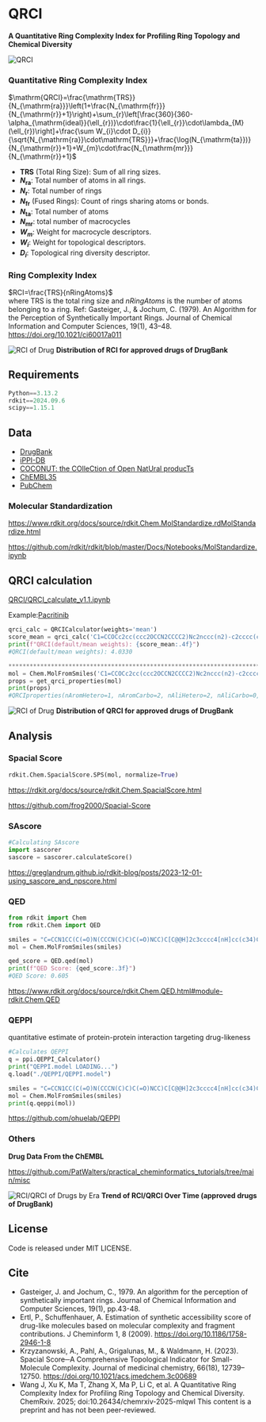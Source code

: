 # QRCI

**A Quantitative Ring Complexity Index for Profiling Ring Topology and Chemical Diversity** 

![QRCI](https://github.com/AspirinCode/qrci/blob/main/figures/qrci_cover.png)

### Quantitative Ring Complexity Index

$\mathrm{QRCI}=\frac{\mathrm{TRS}}{N_{\mathrm{ra}}}\left(1+\frac{N_{\mathrm{fr}}}{N_{\mathrm{r}}+1}\right)+\sum_{r}\left[\frac{360}{360-\alpha_{\mathrm{ideal}}(\ell_{r})}\cdot\frac{1}{\ell_{r}}\cdot\lambda_{M}(\ell_{r})\right]+\frac{\sum W_{i}\cdot D_{i}}{\sqrt{N_{\mathrm{ra}}\cdot\mathrm{TRS}}}+\frac{\log(N_{\mathrm{ta}})}{N_{\mathrm{r}}+1}+W_{m}\cdot\frac{N_{\mathrm{mr}}}{N_{\mathrm{r}}+1}$  

* **TRS** (Total Ring Size): Sum of all ring sizes.
* **$N_{\mathrm{ra}}$**: Total number of atoms in all rings.
* **$N_{\mathrm{r}}$**: Total number of rings
* **$N_{\mathrm{fr}}$** (Fused Rings): Count of rings sharing atoms or bonds.
* **$N_{\mathrm{ta}}$**: Total number of atoms
* **$N_{\mathrm{mr}}$**: total number of macrocycles
* **$W_{m}$**: Weight for macrocycle descriptors.
* **$W_{i}$**: Weight for topological descriptors.
* **$D_{i}$**: Topological ring diversity descriptor.


### Ring Complexity Index
$RCI=\frac{TRS}{nRingAtoms}$  
where TRS is the total ring size and $nRingAtoms$ is the number of atoms belonging to a ring.
Ref: Gasteiger, J., & Jochum, C. (1979). An Algorithm for the Perception of Synthetically Important Rings. Journal of Chemical Information and Computer Sciences, 19(1), 43–48. https://doi.org/10.1021/ci60017a011  

![RCI of Drug](https://github.com/AspirinCode/QRCI/blob/main/figures/drugbank5.1.13_apvd_r1r10w900_rci_histdist.png)
**Distribution of RCI for approved drugs of DrugBank**

## Requirements
```python
Python==3.13.2
rdkit==2024.09.6
scipy==1.15.1
```

## Data

* [DrugBank](https://go.drugbank.com/)  
* [iPPI-DB](https://ippidb.pasteur.fr/)  
* [COCONUT: the COlleCtion of Open NatUral producTs](https://coconut.naturalproducts.net/)  
* [ChEMBL35](https://www.ebi.ac.uk/chembl/)
* [PubChem](https://pubchem.ncbi.nlm.nih.gov/)  


### Molecular Standardization

https://www.rdkit.org/docs/source/rdkit.Chem.MolStandardize.rdMolStandardize.html

https://github.com/rdkit/rdkit/blob/master/Docs/Notebooks/MolStandardize.ipynb



## QRCI calculation
[QRCI/QRCI_calculate_v1.1.ipynb](https://github.com/AspirinCode/QRCI/blob/main/QRCI/QRCI_calculate_v1.1.ipynb)  

Example:[Pacritinib](https://go.drugbank.com/drugs/DB11697)  


```python
qrci_calc = QRCICalculator(weights='mean')
score_mean = qrci_calc('C1=CCOCc2cc(ccc2OCCN2CCCC2)Nc2nccc(n2)-c2cccc(c2)COC1')
print(f"QRCI(default/mean weights): {score_mean:.4f}")
#QRCI(default/mean weights): 4.0330

***************************************************************************************
mol = Chem.MolFromSmiles('C1=CCOCc2cc(ccc2OCCN2CCCC2)Nc2nccc(n2)-c2cccc(c2)COC1')
props = get_qrci_properties(mol)
print(props)
#QRCIproperties(nAromHetero=1, nAromCarbo=2, nAliHetero=2, nAliCarbo=0, nSatHetero=1, nSatCarbo=0, nMacrocycles=1)

```

![RCI of Drug](https://github.com/AspirinCode/QRCI/blob/main/figures/drugbank5.1.13_apvd_r1r10w900_qrci_histdist.png)
**Distribution of QRCI for approved drugs of DrugBank**

## Analysis

### Spacial Score

```python
rdkit.Chem.SpacialScore.SPS(mol, normalize=True)
```

https://rdkit.org/docs/source/rdkit.Chem.SpacialScore.html  

https://github.com/frog2000/Spacial-Score  


### SAscore

```python
#Calculating SAscore
import sascorer
sascore = sascorer.calculateScore()
```

https://greglandrum.github.io/rdkit-blog/posts/2023-12-01-using_sascore_and_npscore.html


### QED

```python
from rdkit import Chem
from rdkit.Chem import QED

smiles = "C=CCN1CC(C(=O)N(CCCN(C)C)C(=O)NCC)C[C@@H]2c3cccc4[nH]cc(c34)C[C@H]21"
mol = Chem.MolFromSmiles(smiles)

qed_score = QED.qed(mol)
print(f"QED Score: {qed_score:.3f}")
#QED Score: 0.605
```

https://www.rdkit.org/docs/source/rdkit.Chem.QED.html#module-rdkit.Chem.QED


### QEPPI
quantitative estimate of protein-protein interaction targeting drug-likeness  

```python
#Calculates QEPPI
q = ppi.QEPPI_Calculator()
print("QEPPI.model LOADING...")
q.load("./QEPPI/QEPPI.model")

smiles = "C=CCN1CC(C(=O)N(CCCN(C)C)C(=O)NCC)C[C@@H]2c3cccc4[nH]cc(c34)C[C@H]21"
mol = Chem.MolFromSmiles(smiles)
print(q.qeppi(mol))
```

https://github.com/ohuelab/QEPPI  



### Others

**Drug Data From the ChEMBL**

https://github.com/PatWalters/practical_cheminformatics_tutorials/tree/main/misc

![RCI/QRCI of Drugs by Era](https://github.com/AspirinCode/QRCI/blob/main/figures/drug2025_by_year_rci_qrci_Trend_1year_dist.png)
**Trend of RCl/QRCl Over Time (approved drugs of DrugBank)**

## License
Code is released under MIT LICENSE.


## Cite

* Gasteiger, J. and Jochum, C., 1979. An algorithm for the perception of synthetically important rings. Journal of Chemical Information and Computer Sciences, 19(1), pp.43-48.
* Ertl, P., Schuffenhauer, A. Estimation of synthetic accessibility score of drug-like molecules based on molecular complexity and fragment contributions. J Cheminform 1, 8 (2009). https://doi.org/10.1186/1758-2946-1-8
* Krzyzanowski, A., Pahl, A., Grigalunas, M., & Waldmann, H. (2023). Spacial Score─A Comprehensive Topological Indicator for Small-Molecule Complexity. Journal of medicinal chemistry, 66(18), 12739–12750. https://doi.org/10.1021/acs.jmedchem.3c00689
* Wang J, Xu K, Ma T, Zhang X, Ma P, Li  C, et al. A Quantitative Ring Complexity Index for Profiling Ring Topology and Chemical Diversity. ChemRxiv. 2025; doi:10.26434/chemrxiv-2025-mlqwl  This content is a preprint and has not been peer-reviewed.





